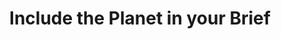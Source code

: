 ---
layout: best-practice
title: "Include the Planet in your Brief"
order: 70
icon: /assets/climate-icons/Icon-Briefcase.svg
number: "06"

section: Embed Sustainability Into Your Rituals
chapter-tag: embed-rituals

previous-page: prioritize-climate-initiatives
next-page: onboard-developers-and-designers


matter: |
  As a product manager, your biggest opportunity to make an impact is before your new feature or product is released. The earlier climate-consciousness is integrated into the product development process, the bigger your opportunity to make an impact is. 

  The Product Requirement Document (PRD) or brief document defines and communicates what success means, how you plan to achieve it, and what is needed from stakeholders, both within your product team and other departments. It materializes this unique moment to raise awareness and introduce environmental and climate goals, KPIs, benefits, opportunities, and considerations.

do: |
  - Set environmental and emission reduction product goals and link them to the OKRs or other strategic goals. Connect them with tangible business and user opportunities and benefits to facilitate their adoption.
  
  - Build the business case by estimating environmental benefits and gains (including risks avoided) from the new service, product, or feature to convince stakeholders
  
  - [Go beyond targeted users](https://uxdesign.cc/non-human-and-non-user-personas-for-life-centred-design-c34d5ddb78f): consider non-users (persons impacted by your service directly or indirectly) and non-human persona (animals or the planet)
  
  - List environmental KPIs (more in [**Choose the right metrics**](choose-the-right-metrics))
  
  - Set a carbon budget for the initiative (or feature) and set alerts when the budget is exceeded
  
  - Consider environmental Key Failure Indicators (KFIs) to get alignment on non-acceptable scenarios (e.g. a feature or product being too energy-intensive or emitting too much carbon emissions for the business or user value created)
  
  - [**Anticipate consequences**](https://www.notion.so/Anticipate-consequences-152e32ff00fd8125ad87edf7723752e4?pvs=21) to complete the brief
  
  - Add a section for environmental considerations (listed as risks, uncertainties, or opportunities)
  
  - Identify and prioritize risks based on two factors: probability or likelihood, and impact. Then, identify actions to eliminate or mitigate them
  
  - Define feature life expectancy and conditions/triggers for retirement
  
  - Explore opportunities to [**Promote green user behaviors**](https://www.notion.so/Promote-green-user-behaviors-152e32ff00fd813791a4c6cedac8ae50?pvs=21)
  
  - [Track your digital footprint](track-your-digital-footprint): list which tools you plan to use to measure, include sample dashboards as part of the scope

success: |
  - 🌍 Inclusion of environmental metrics in product analytics and reporting 

  - 🌍 Cross-departmental participation in green initiatives

  - 🌍💰 Adoption of cleaner electricity sources for operations

  - 🌍 Established targets for reduced carbon and greenhouse gas emissions

consider: |
  Like any brief or team alignment exercise, the hard part of the process happens before the meeting. You should start by educating your peers, researching, finding compelling data points to support your case, and benchmarking the competition to create some internal FOMO (Fear of Missing Out). To increase your chances of success and be ready for these discussions, you should@Influence and collaborate with internal stakeholders. Also, make sure to onboard your marketing team. They will be a great ally to make sustainability shine internally and with your users. This is another excellent opportunity to create positive momentum! More on @Share your commitment, actions, and journey publicly.
---